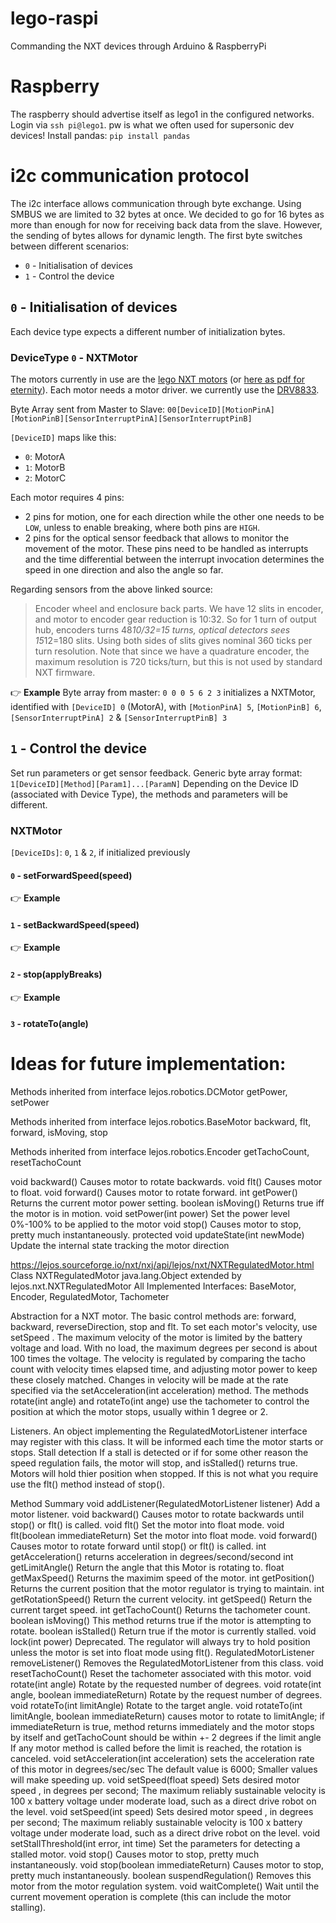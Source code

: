 # lego-raspi
Commanding the NXT devices through Arduino &amp; RaspberryPi

# Raspberry
The raspberry should advertise itself as lego1 in the configured networks.
Login via `ssh pi@lego1`. pw is what we often used for supersonic dev devices!
Install pandas: `pip install pandas`

# i2c communication protocol
The i2c interface allows communication through byte exchange. Using SMBUS we are limited to 32 bytes at once. We decided to go for 16 bytes as more than enough for now for receiving back data from the slave. However, the sending of bytes allows for dynamic length. The first byte switches between different scenarios:

- `0` - Initialisation of devices
- `1` - Control the device

## `0` - Initialisation of devices
Each device type expects a different number of initialization bytes.  

### DeviceType `0` - NXTMotor

The motors currently in use are the [lego NXT motors](https://www.philohome.com/nxtmotor/nxtmotor.htm) (or [here as pdf for eternity](documentation/motorspecs.pdf)). Each motor needs a motor driver. we currently use the [DRV8833](https://www.ti.com/product/DRV8833).

Byte Array sent from Master to Slave: `00[DeviceID][MotionPinA][MotionPinB][SensorInterruptPinA][SensorInterruptPinB]`

`[DeviceID]` maps like this:

- `0`: MotorA
- `1`: MotorB
- `2`: MotorC

Each motor requires 4 pins:

- 2 pins for motion, one for each direction while the other one needs to be `LOW`, unless to enable breaking, where both pins are `HIGH`.
- 2 pins for the optical sensor feedback that allows to monitor the movement of the motor. These pins need to be handled as interrupts and the time differential between the interrupt invocation determines the speed in one direction and also the angle so far.

Regarding sensors from the above linked source:
	
> Encoder wheel and enclosure back parts. We have 12 slits in encoder, and motor to encoder gear reduction is 10:32. So for 1 turn of output hub, encoders turns 48*10/32=15 turns, optical detectors sees 15*12=180 slits. Using both sides of slits gives nominal 360 ticks per turn resolution. Note that since we have a quadrature encoder, the maximum resolution is 720 ticks/turn, but this is not used by standard NXT firmware.

:point_right: **Example**
Byte array from master: `0 0 0 5 6 2 3` initializes a NXTMotor, identified with `[DeviceID] 0` (MotorA), with `[MotionPinA] 5`, `[MotionPinB] 6`, `[SensorInterruptPinA] 2` & `[SensorInterruptPinB] 3`


## `1` - Control the device
Set run parameters or get sensor feedback. Generic byte array format: `1[DeviceID][Method][Param1]...[ParamN]`
Depending on the Device ID (associated with Device Type), the methods and parameters will be different.


### NXTMotor 
`[DeviceIDs]`: `0`, `1` & `2`, if initialized previously

#### `0` - setForwardSpeed(speed)

:point_right: **Example**

#### `1` - setBackwardSpeed(speed)

:point_right: **Example**

#### `2` - stop(applyBreaks)

:point_right: **Example**

#### `3` - rotateTo(angle)






# Ideas for future implementation:
 
Methods inherited from interface lejos.robotics.DCMotor
getPower, setPower
 
Methods inherited from interface lejos.robotics.BaseMotor
backward, flt, forward, isMoving, stop
 
Methods inherited from interface lejos.robotics.Encoder
getTachoCount, resetTachoCount

void	backward()
          Causes motor to rotate backwards.
 void	flt()
          Causes motor to float.
 void	forward()
          Causes motor to rotate forward.
 int	getPower()
          Returns the current motor power setting.
 boolean	isMoving()
          Returns true iff the motor is in motion.
 void	setPower(int power)
          Set the power level 0%-100% to be applied to the motor
 void	stop()
          Causes motor to stop, pretty much instantaneously.
protected  void	updateState(int newMode)
          Update the internal state tracking the motor direction

https://lejos.sourceforge.io/nxt/nxj/api/lejos/nxt/NXTRegulatedMotor.html
          Class NXTRegulatedMotor
java.lang.Object
  extended by lejos.nxt.NXTRegulatedMotor
All Implemented Interfaces:
BaseMotor, Encoder, RegulatedMotor, Tachometer

Abstraction for a NXT motor. The basic control methods are: forward, backward, reverseDirection, stop and flt. To set each motor's velocity, use setSpeed . The maximum velocity of the motor is limited by the battery voltage and load. With no load, the maximum degrees per second is about 100 times the voltage.
The velocity is regulated by comparing the tacho count with velocity times elapsed time, and adjusting motor power to keep these closely matched. Changes in velocity will be made at the rate specified via the setAcceleration(int acceleration) method. The methods rotate(int angle) and rotateTo(int ange) use the tachometer to control the position at which the motor stops, usually within 1 degree or 2.

Listeners. An object implementing the RegulatedMotorListener interface may register with this class. It will be informed each time the motor starts or stops.
Stall detection If a stall is detected or if for some other reason the speed regulation fails, the motor will stop, and isStalled() returns true.
Motors will hold thier position when stopped. If this is not what you require use the flt() method instead of stop().

Method Summary
 void	addListener(RegulatedMotorListener listener)
          Add a motor listener.
 void	backward()
          Causes motor to rotate backwards until stop() or flt() is called.
 void	flt()
          Set the motor into float mode.
 void	flt(boolean immediateReturn)
          Set the motor into float mode.
 void	forward()
          Causes motor to rotate forward until stop() or flt() is called.
 int	getAcceleration()
          returns acceleration in degrees/second/second
 int	getLimitAngle()
          Return the angle that this Motor is rotating to.
 float	getMaxSpeed()
          Returns the maximim speed of the motor.
 int	getPosition()
          Returns the current position that the motor regulator is trying to maintain.
 int	getRotationSpeed()
          Return the current velocity.
 int	getSpeed()
          Return the current target speed.
 int	getTachoCount()
          Returns the tachometer count.
 boolean	isMoving()
          This method returns true if the motor is attempting to rotate.
 boolean	isStalled()
          Return true if the motor is currently stalled.
 void	lock(int power)
          Deprecated. The regulator will always try to hold position unless the motor is set into float mode using flt().
 RegulatedMotorListener	removeListener()
          Removes the RegulatedMotorListener from this class.
 void	resetTachoCount()
          Reset the tachometer associated with this motor.
 void	rotate(int angle)
          Rotate by the requested number of degrees.
 void	rotate(int angle, boolean immediateReturn)
          Rotate by the request number of degrees.
 void	rotateTo(int limitAngle)
          Rotate to the target angle.
 void	rotateTo(int limitAngle, boolean immediateReturn)
          causes motor to rotate to limitAngle;
if immediateReturn is true, method returns immediately and the motor stops by itself
and getTachoCount should be within +- 2 degrees if the limit angle If any motor method is called before the limit is reached, the rotation is canceled.
 void	setAcceleration(int acceleration)
          sets the acceleration rate of this motor in degrees/sec/sec
The default value is 6000; Smaller values will make speeding up.
 void	setSpeed(float speed)
          Sets desired motor speed , in degrees per second; The maximum reliably sustainable velocity is 100 x battery voltage under moderate load, such as a direct drive robot on the level.
 void	setSpeed(int speed)
          Sets desired motor speed , in degrees per second; The maximum reliably sustainable velocity is 100 x battery voltage under moderate load, such as a direct drive robot on the level.
 void	setStallThreshold(int error, int time)
          Set the parameters for detecting a stalled motor.
 void	stop()
          Causes motor to stop, pretty much instantaneously.
 void	stop(boolean immediateReturn)
          Causes motor to stop, pretty much instantaneously.
 boolean	suspendRegulation()
          Removes this motor from the motor regulation system.
 void	waitComplete()
          Wait until the current movement operation is complete (this can include the motor stalling).